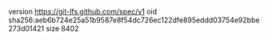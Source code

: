 version https://git-lfs.github.com/spec/v1
oid sha256:aeb6b724e25a51b9587e8f54dc726ec122dfe895eddd03754e92bbe273d01421
size 8402
